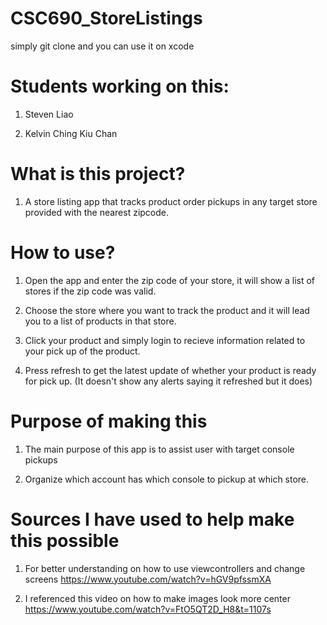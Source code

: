 # CSC690_StoreListings

simply git clone and you can use it on xcode

# Students working on this:

1. Steven Liao

2. Kelvin Ching Kiu Chan

# What is this project?

1. A store listing app that tracks product order pickups in any target store provided with the nearest zipcode.

# How to use?

1. Open the app and enter the zip code of your store, it will show a list of stores if the zip code was valid.

2. Choose the store where you want to track the product and it will lead you to a list of products in that store.

3. Click your product and simply login to recieve information related to your pick up of the product. 

4. Press refresh to get the latest update of whether your product is ready for pick up. (It doesn't show any alerts saying it refreshed but it does)

# Purpose of making this

1. The main purpose of this app is to assist user with target console pickups

2. Organize which account has which console to pickup at which store.

# Sources I have used to help make this possible

1. For better understanding on how to use viewcontrollers and change screens
https://www.youtube.com/watch?v=hGV9pfssmXA

2. I referenced this video on how to make images look more center
https://www.youtube.com/watch?v=FtO5QT2D_H8&t=1107s




